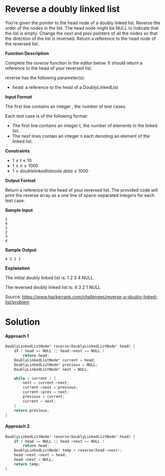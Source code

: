 # Reverse a doubly linked list

You’re given the pointer to the head node of a doubly linked list. Reverse the order of the nodes in the list. The head node might be NULL to indicate that the list is empty. Change the *next* and *prev* pointers of all the nodes so that the direction of the list is reversed. Return a reference to the head node of the reversed list.

**Function Description**

Complete the *reverse* function in the editor below. It should return a reference to the head of your reversed list.

reverse has the following parameter(s):

- *head*: a reference to the head of a DoublyLinkedList

**Input Format**

The first line contains an integer , the number of test cases.

Each test case is of the following format:

- The first line contains an integer t, the number of elements in the linked list.
- The next lines contain an integer n each denoting an element of the linked list.

**Constraints**

- $1 \leq t \leq 10$
- $1 \leq n \leq 1000$
- $1 \leq doublelinkedlistnode.data \leq 1000$

**Output Format**

Return a reference to the head of your reversed list. The provided code will print the reverse array as a one line of space-separated integers for each test case.

**Sample Input**

```
1
4
1
2
3
4
```

**Sample Output**

```
4 3 2 1 
```

**Explanation**

The initial doubly linked list is: 1 2 3 4 NULL

The reversed doubly linked list is: 4 3 2 1 NULL

Source: https://www.hackerrank.com/challenges/reverse-a-doubly-linked-list/problem



# Solution

#### Approach 1

```c++
DoublyLinkedListNode* reverse(DoublyLinkedListNode* head) {
    if ( head == NULL || head->next == NULL )
        return head;
    DoublyLinkedListNode* current = head;
    DoublyLinkedListNode* previous = NULL;
    DoublyLinkedListNode* next = NULL;

    while ( current ) {
        next = current->next;
        current->next = previous;
        current->prev = next;
        previous = current;
        current = next;
    }
    return previous;
}
```

#### Approach 2

```c++
DoublyLinkedListNode* reverse(DoublyLinkedListNode* head) {
    if ( head == NULL || head->next == NULL )
        return head;
    DoublyLinkedListNode* temp = reverse(head->next);
    head->next->next = head;
    head->next = NULL;
    return temp;
}
```


